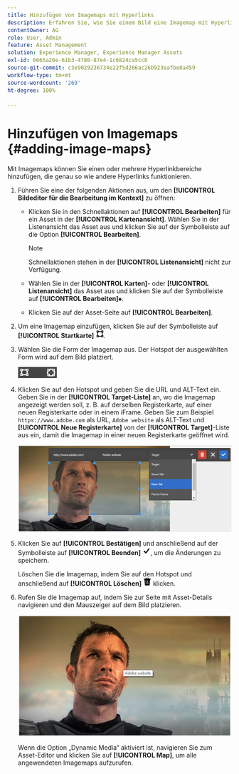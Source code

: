 ```yaml
---
title: Hinzufügen von Imagemaps mit Hyperlinks
description: Erfahren Sie, wie Sie einem Bild eine Imagemap mit Hyperlinks hinzufügen.
contentOwner: AG
role: User, Admin
feature: Asset Management
solution: Experience Manager, Experience Manager Assets
exl-id: 6665a26e-61b3-4780-87e4-1c6824ca5cc0
source-git-commit: c3e9029236734e22f5d266ac26b923eafbe0a459
workflow-type: tm+mt
source-wordcount: '269'
ht-degree: 100%

---
```


# Hinzufügen von Imagemaps {#adding-image-maps}

Mit Imagemaps können Sie einen oder mehrere Hyperlinkbereiche hinzufügen, die genau so wie andere Hyperlinks funktionieren.

1. Führen Sie eine der folgenden Aktionen aus, um den **[!UICONTROL Bildeditor für die Bearbeitung im Kontext]** zu öffnen:

   * Klicken Sie in den Schnellaktionen auf **[!UICONTROL Bearbeiten]** für ein Asset in der **[!UICONTROL Kartenansicht]**. Wählen Sie in der Listenansicht das Asset aus und klicken Sie auf der Symbolleiste auf die Option **[!UICONTROL Bearbeiten]**.

     >[!NOTE]
     >
     >Schnellaktionen stehen in der **[!UICONTROL Listenansicht]** nicht zur Verfügung.

   * Wählen Sie in der **[!UICONTROL Karten]**- oder **[!UICONTROL Listenansicht]** das Asset aus und klicken Sie auf der Symbolleiste auf **[!UICONTROL Bearbeiten]**♠.
   * Klicken Sie auf der Asset-Seite auf **[!UICONTROL Bearbeiten]**.

1. Um eine Imagemap einzufügen, klicken Sie auf der Symbolleiste auf **[!UICONTROL Startkarte]** ![Imagemap](assets/do-not-localize/image-map-icon.png).
1. Wählen Sie die Form der Imagemap aus. Der Hotspot der ausgewählten Form wird auf dem Bild platziert.

   ![chlimage_1-422](assets/chlimage_1-422.png)

1. Klicken Sie auf den Hotspot und geben Sie die URL und ALT-Text ein. Geben Sie in der **[!UICONTROL Target-Liste]** an, wo die Imagemap angezeigt werden soll, z. B. auf derselben Registerkarte, auf einer neuen Registerkarte oder in einem iFrame. Geben Sie zum Beispiel `https://www.adobe.com` als URL, `Adobe website` als ALT-Text und **[!UICONTROL Neue Registerkarte]** von der **[!UICONTROL Target]**-Liste aus ein, damit die Imagemap in einer neuen Registerkarte geöffnet wird.

   ![chlimage_1-423](assets/chlimage_1-423.png)

1. Klicken Sie auf **[!UICONTROL Bestätigen]** und anschließend auf der Symbolleiste auf **[!UICONTROL Beenden]** ![Auswahl abschließen](assets/do-not-localize/check-ok-done-icon.png), um die Änderungen zu speichern.

   Löschen Sie die Imagemap, indem Sie auf den Hotspot und anschließend auf **[!UICONTROL Löschen]** ![Löschen](assets/do-not-localize/delete-solid-line.png) klicken.

1. Rufen Sie die Imagemap auf, indem Sie zur Seite mit Asset-Details navigieren und den Mauszeiger auf dem Bild platzieren.

   ![chlimage_1-426](assets/chlimage_1-426.png)

   Wenn die Option „Dynamic Media“ aktiviert ist, navigieren Sie zum Asset-Editor und klicken Sie auf **[!UICONTROL Map]**, um alle angewendeten Imagemaps aufzurufen.

